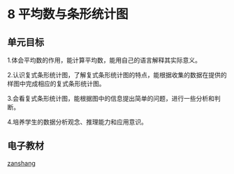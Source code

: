 # 8 平均数与条形统计图

## 单元目标

1.体会平均数的作用，能计算平均数，能用自己的语言解释其实际意义。

2.认识复式条形统计图，了解复式条形统计图的特点，能根据收集的数据在提供的样图中完成相应的复式条形统计图。

3.会看复式条形统计图，能根据图中的信息提出简单的问题，进行一些分析和判断。

4.培养学生的数据分析观念、推理能力和应用意识。

## 电子教材

<Ebook grade="xxsx4b" :pages="90" :paged="100" ></Ebook>

[zanshang](../res/zanshang.md ':include')